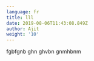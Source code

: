 ```yaml
---
language: fr
title: lll
date: 2019-08-06T11:43:08.849Z
author: Ajit
weight: '10'
---
```

fgbfgnb ghn ghvbn gnmhbnm
